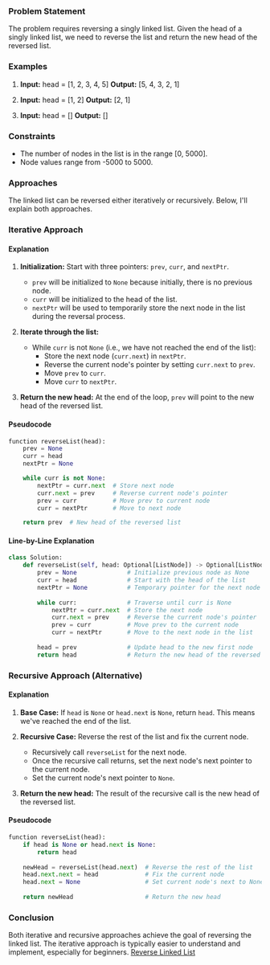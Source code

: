 ### Problem Statement

The problem requires reversing a singly linked list. Given the head of a singly linked list, we need to reverse the list and return the new head of the reversed list.

### Examples

1. **Input:** head = [1, 2, 3, 4, 5]
   **Output:** [5, 4, 3, 2, 1]

2. **Input:** head = [1, 2]
   **Output:** [2, 1]

3. **Input:** head = []
   **Output:** []

### Constraints

- The number of nodes in the list is in the range [0, 5000].
- Node values range from -5000 to 5000.

### Approaches

The linked list can be reversed either iteratively or recursively. Below, I'll explain both approaches.

### Iterative Approach

#### Explanation

1. **Initialization:** Start with three pointers: `prev`, `curr`, and `nextPtr`.
   - `prev` will be initialized to `None` because initially, there is no previous node.
   - `curr` will be initialized to the head of the list.
   - `nextPtr` will be used to temporarily store the next node in the list during the reversal process.

2. **Iterate through the list:**
   - While `curr` is not `None` (i.e., we have not reached the end of the list):
     - Store the next node (`curr.next`) in `nextPtr`.
     - Reverse the current node's pointer by setting `curr.next` to `prev`.
     - Move `prev` to `curr`.
     - Move `curr` to `nextPtr`.

3. **Return the new head:** At the end of the loop, `prev` will point to the new head of the reversed list.

#### Pseudocode

```python
function reverseList(head):
    prev = None
    curr = head
    nextPtr = None

    while curr is not None:
        nextPtr = curr.next  # Store next node
        curr.next = prev     # Reverse current node's pointer
        prev = curr          # Move prev to current node
        curr = nextPtr       # Move to next node

    return prev  # New head of the reversed list
```

#### Line-by-Line Explanation

```python
class Solution:
    def reverseList(self, head: Optional[ListNode]) -> Optional[ListNode]:
        prev = None              # Initialize previous node as None
        curr = head              # Start with the head of the list
        nextPtr = None           # Temporary pointer for the next node
        
        while curr:              # Traverse until curr is None
            nextPtr = curr.next  # Store the next node
            curr.next = prev     # Reverse the current node's pointer
            prev = curr          # Move prev to the current node
            curr = nextPtr       # Move to the next node in the list
        
        head = prev              # Update head to the new first node
        return head              # Return the new head of the reversed list
```

### Recursive Approach (Alternative)

#### Explanation

1. **Base Case:** If `head` is `None` or `head.next` is `None`, return `head`. This means we've reached the end of the list.

2. **Recursive Case:** Reverse the rest of the list and fix the current node.
   - Recursively call `reverseList` for the next node.
   - Once the recursive call returns, set the next node's next pointer to the current node.
   - Set the current node's next pointer to `None`.

3. **Return the new head:** The result of the recursive call is the new head of the reversed list.

#### Pseudocode

```python
function reverseList(head):
    if head is None or head.next is None:
        return head
    
    newHead = reverseList(head.next)  # Reverse the rest of the list
    head.next.next = head             # Fix the current node
    head.next = None                  # Set current node's next to None
    
    return newHead                    # Return the new head
```

### Conclusion

Both iterative and recursive approaches achieve the goal of reversing the linked list. The iterative approach is typically easier to understand and implement, especially for beginners.
[Reverse Linked List](https://leetcode.com/problems/reverse-linked-list/submissions/1343979862/)
